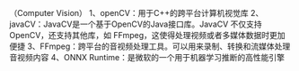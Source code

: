 （Computer Vision）
1、openCV：用于C++的跨平台计算机视觉库
2、javaCV：JavaCV是一个基于OpenCV的Java接口库。JavaCV 不仅支持 OpenCV，还支持其他库，如 FFmpeg，这使得处理视频或者多媒体数据时更加便捷
3、FFmpeg：跨平台的音视频处理工具。可以用来录制、转换和流媒体处理音视频内容
4、ONNX Runtime：是微软的一个用于机器学习推断的高性能引擎

